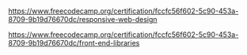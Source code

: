 # 

https://www.freecodecamp.org/certification/fccfc56f602-5c90-453a-8709-9b19d76670dc/responsive-web-design


https://www.freecodecamp.org/certification/fccfc56f602-5c90-453a-8709-9b19d76670dc/front-end-libraries

